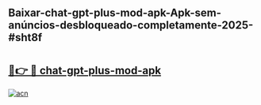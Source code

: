 ## Baixar-chat-gpt-plus-mod-apk-Apk-sem-anúncios-desbloqueado-completamente-2025-#sht8f

# <h2><a href="https://ainizakaria.my?title=chat-gpt-plus-mod-apk&ref=22M">🔗👉 🔴 chat-gpt-plus-mod-apk</a></h2>

[![acn](https://github.com/user-attachments/assets/0f9c940e-d8b0-45ae-aac7-cd30a18b3e1c)](https://ainizakaria.my?title=chat-gpt-plus-mod-apk&ref=22M)

